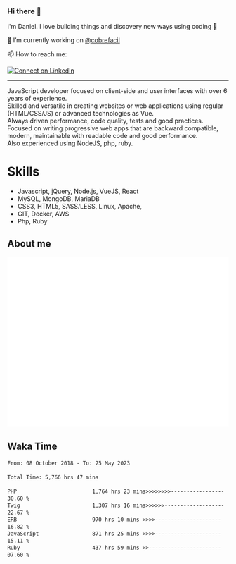 ### Hi there 👋

I'm Daniel. I love building things and discovery new ways using coding :raised_hands: 

🔭 I’m currently working on [@cobrefacil](https://www.cobrefacil.com.br/)

📫 How to reach me:

[![Connect on LinkedIn](https://img.shields.io/badge/--linkedin?label=LinkedIn&logo=LinkedIn&style=social)](https://www.linkedin.com/in/daniel-cerverizzo/)

---

JavaScript developer focused on client-side and user interfaces with over 6 years of experience.  
Skilled and versatile in creating websites or web applications using regular (HTML/CSS/JS) or advanced technologies as Vue.  
Always driven performance, code quality, tests and good practices.  
 Focused on writing progressive web apps that are backward compatible, modern, maintainable with readable code and good performance.  
Also experienced using NodeJS, php, ruby. 


# Skills

 - Javascript, jQuery, Node.js, VueJS, React
 - MySQL, MongoDB, MariaDB    
 - CSS3, HTML5, SASS/LESS,  Linux, Apache,
 - GIT, Docker, AWS
 - Php, Ruby

## About me

![Metrics](/github-metrics.svg)

## Waka Time

<!--START_SECTION:waka-->

```text
From: 08 October 2018 - To: 25 May 2023

Total Time: 5,766 hrs 47 mins

PHP                        1,764 hrs 23 mins>>>>>>>>-----------------   30.60 %
Twig                       1,307 hrs 16 mins>>>>>>-------------------   22.67 %
ERB                        970 hrs 10 mins >>>>---------------------   16.82 %
JavaScript                 871 hrs 25 mins >>>>---------------------   15.11 %
Ruby                       437 hrs 59 mins >>-----------------------   07.60 %
```

<!--END_SECTION:waka-->

